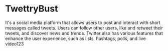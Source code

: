 # TwettryBust
It's a social media platform that allows users to post and interact with short messages called tweets. Users can follow other users, like and retweet their tweets, and discover news and trends. Twitter also has various features that enhance the user experience, such as lists, hashtags, polls, and live video123
